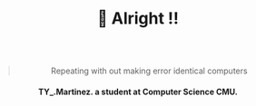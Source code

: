 <div align="center" style="display: block;">
    <h1><b>👑 Alright !! </b></h1>
        <div>
            <img src="http://github-readme-streak-stats.herokuapp.com/?user=thayorch&theme=graywhite&hide_border=false" alt="">
            <img src="https://github-readme-stats.vercel.app/api/top-langs/?username=thayorch&layout=compact&hide_border=false&show_icons=true" alt="">
        </div>
    <br>
        <div>
            <blockquote>
                Repeating with out making error identical computers
            </blockquote>
        <h4>
        TY_.Martinez. a student at <strong><a style="text-decoration: none;" href="https://www.cs.science.cmu.ac.th/">Computer Science CMU</a></strong>.               
        </h4>
        </div>        
</div>
